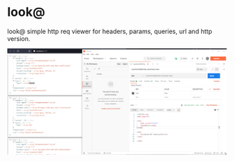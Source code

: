 # look@

look@ simple http req viewer for headers, params, queries, url and http version.

![basic](https://raw.githubusercontent.com/curefatih/look-at/main/img/basic.gif)
